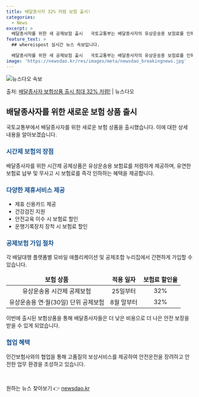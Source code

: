 ```yaml
---
title: 배달종사자 32% 저렴 보험 출시!
categories:
  - News
excerpt: >
  배달종사자를 위한 새 공제보험 출시   국토교통부는 배달종사자의 유상운송용 보험료를 인하하고 가입률을 높이기…
feature_text: >
  ## whereispost 실시간 뉴스 속보입니다.

  배달종사자를 위한 새 공제보험 출시   국토교통부는 배달종사자의 유상운송용 보험료를 인하하고 가입률을 높이기…
image: 'https://newsdao.kr/res/images/meta/newsdao_breakingnews.jpg'
---
```


![뉴스다오 속보](https://newsdao.kr/res/images/meta/newsdao_breakingnews.jpg)

<p>출처: <a href="https://newsdao.kr/4414" rel="dofollow">배달종사자 보험상품 출시 최대 32% 저렴!</a> | 뉴스다오</p>

<h2 data-ke-size="size26">배달종사자를 위한 새로운 보험 상품 출시</h2>
<p data-ke-size="size16">국토교통부에서 배달종사자를 위한 새로운 보험 상품을 출시했습니다. 이에 대한 상세 내용을 알아보겠습니다.</p>

<h3><b><span style="color: #1a5490;">시간제 보험의 장점</span></b></h3>
<p data-ke-size="size16">배달종사자를 위한 시간제 공제상품은 유상운송용 보험료를 저렴하게 제공하며, 유연한 보험료 납부 및 무사고 시 보험료를 즉각 인하하는 혜택을 제공합니다.</p>

<h3><b><span style="color: #1a5490;">다양한 제휴서비스 제공</span></b></h3>
<ul>
<li>제휴 신용카드 제공</li>
<li>건강검진 지원</li>
<li>안전교육 이수 시 보험료 할인</li>
<li>운행기록장치 장착 시 보험료 할인</li>
</ul>

<h3><b><span style="color: #1a5490;">공제보험 가입 절차</span></b></h3>
<p data-ke-size="size16">각 배달대행 플랫폼별 모바일 애플리케이션 및 공제조합 누리집에서 간편하게 가입할 수 있습니다.</p>

<table>
<thead>
<tr>
<td style="text-align: center; height: 17px;"><b>보험 상품</b></td>
<td style="text-align: center; height: 17px;"><b>적용 일자</b></td>
<td style="text-align: center; height: 17px;"><b>보험료 할인율</b></td>
</tr>
</thead>
<tbody>
<tr>
<td style="text-align: center; height: 17px;">유상운송용 시간제 공제보험</td>
<td style="text-align: center; height: 17px;">25일부터</td>
<td style="text-align: center; height: 17px;">32%</td>
</tr>
<tr>
<td style="text-align: center; height: 17px;">유상운송용 연·월(30일) 단위 공제보험</td>
<td style="text-align: center; height: 17px;">8월 말부터</td>
<td style="text-align: center; height: 17px;">32%</td>
</tr>
</tbody>
</table>
<p data-ke-size="size16">이번에 출시된 보험상품을 통해 배달종사자들은 더 낮은 비용으로 더 나은 안전 보장을 받을 수 있게 되었습니다.</p>

<h3><b><span style="color: #1a5490;">협업 혜택</span></b></h3>
<p data-ke-size="size16">민간보험사와의 협업을 통해 고품질의 보상서비스를 제공하여 안전운전을 장려하고 안전한 업무 환경을 조성하고 있습니다.</p>
<p data-ke-size="size16">&nbsp;</p> 

원하는 뉴스 찾아보기 👉 <a href="https://newsdao.kr" rel="dofollow">newsdao.kr</a>


